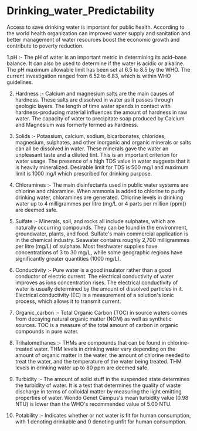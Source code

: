 # Drinking_water_Predictability
<P>Access to save drinking water is important for public health. According to the world health organization can improved water supply and sanitation and better management of water resources boost the economic growth and contribute to poverty reduction.<P


1.pH :- The pH of water is an important metric in determining its acid–base balance. It can also be used to determine if the water is acidic or alkaline. The pH maximum allowable limit has been set at 6.5 to 8.5 by the WHO. The current investigation ranged from 6.52 to 6.83, which is within WHO guidelines.

2. Hardness :- Calcium and magnesium salts are the main causes of hardness. These salts are dissolved in water as it passes through geologic layers. The length of time water spends in contact with hardness-producing material influences the amount of hardness in raw water. The capacity of water to precipitate soap produced by Calcium and Magnesium was formerly termed as hardness.

3. Solids :- Potassium, calcium, sodium, bicarbonates, chlorides, magnesium, sulphates, and other inorganic and organic minerals or salts can all be dissolved in water. These minerals gave the water an unpleasant taste and a diluted tint. This is an important criterion for water usage. The presence of a high TDS value in water suggests that it is heavily mineralized. Desirable limit for TDS is 500 mg/l and maximum limit is 1000 mg/l which prescribed for drinking purpose.

4. Chloramines :- The main disinfectants used in public water systems are chlorine and chloramine. When ammonia is added to chlorine to purify drinking water, chloramines are generated. Chlorine levels in drinking water up to 4 milligrammes per litre (mg/L or 4 parts per million (ppm)) are deemed safe.

5. Sulfate :- Minerals, soil, and rocks all include sulphates, which are naturally occurring compounds. They can be found in the environment, groundwater, plants, and food. Sulfate's main commercial application is in the chemical industry. Seawater contains roughly 2,700 milligrammes per litre (mg/L) of sulphate. Most freshwater supplies have concentrations of 3 to 30 mg/L, while some geographic regions have significantly greater quantities (1000 mg/L).

6. Conductivity :- Pure water is a good insulator rather than a good conductor of electric current. The electrical conductivity of water improves as ions concentration rises. The electrical conductivity of water is usually determined by the amount of dissolved particles in it. Electrical conductivity (EC) is a measurement of a solution's ionic process, which allows it to transmit current.

7. Organic_carbon :- Total Organic Carbon (TOC) in source waters comes from decaying natural organic matter (NOM) as well as synthetic sources. TOC is a measure of the total amount of carbon in organic compounds in pure water.

8. Trihalomethanes :- THMs are compounds that can be found in chlorine-treated water. THM levels in drinking water vary depending on the amount of organic matter in the water, the amount of chlorine needed to treat the water, and the temperature of the water being treated. THM levels in drinking water up to 80 ppm are deemed safe.

9. Turbidity :- The amount of solid stuff in the suspended state determines the turbidity of water. It is a test that determines the quality of waste discharge in terms of colloidal matter by measuring the light emitting properties of water. Wondo Genet Campus's mean turbidity value (0.98 NTU) is lower than the WHO's recommended value of 5.00 NTU.

10. Potability :- Indicates whether or not water is fit for human consumption, with 1 denoting drinkable and 0 denoting unfit for human consumption.
